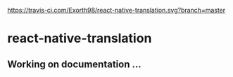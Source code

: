 https://travis-ci.com/Exorth98/react-native-translation.svg?branch=master

# react-native-translation

## Working on documentation ...
